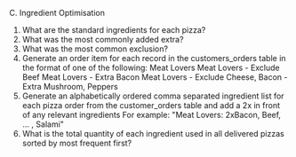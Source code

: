 C. Ingredient Optimisation
1. What are the standard ingredients for each pizza?
2. What was the most commonly added extra?
3. What was the most common exclusion?
4. Generate an order item for each record in the customers_orders table in the format of one of the following:
    Meat Lovers
    Meat Lovers - Exclude Beef
    Meat Lovers - Extra Bacon
    Meat Lovers - Exclude Cheese, Bacon - Extra Mushroom, Peppers
5. Generate an alphabetically ordered comma separated ingredient list for each pizza order from the customer_orders table and add a 2x in front of any relevant ingredients
    For example: "Meat Lovers: 2xBacon, Beef, ... , Salami"
6. What is the total quantity of each ingredient used in all delivered pizzas sorted by most frequent first?